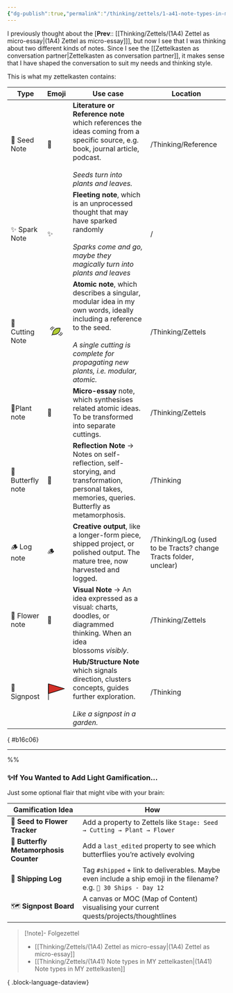 ```yaml
---
{"dg-publish":true,"permalink":"/thinking/zettels/1-a41-note-types-in-my-zettelkasten/","noteIcon":"","created":"2025-08-01T15:01","updated":"2025-08-02T19:37"}
---
```


I previously thought about the [**Prev**:: [[Thinking/Zettels/(1A4) Zettel as micro-essay\|(1A4) Zettel as micro-essay]]], but now I see that I was thinking about two different kinds of notes. Since I see the [[Zettelkasten as conversation partner\|Zettelkasten as conversation partner]], it makes sense that I have shaped the conversation to suit my needs and thinking style. 

This is what my zettelkasten contains: 

| Type              | Emoji             | Use case                                                                                                                                                                                                       | Location                                                         |
| ----------------- | ----------------- | -------------------------------------------------------------------------------------------------------------------------------------------------------------------------------------------------------------- | ---------------------------------------------------------------- |
| 🌱 Seed Note      | 🌱                | **Literature or Reference note** which references the ideas coming from a specific source, e.g. book, journal article, podcast. <br><br>_Seeds turn into plants and leaves._                                   | /Thinking/Reference                                              |
| ✨ Spark Note      | ✨                 | **Fleeting note**, which is an unprocessed thought that may have sparked randomly<br><br>_Sparks come and go, maybe they magically turn into plants and leaves_                                                | /                                                                |
| 🍃 Cutting Note   | <svg id="emoji" viewBox="0 0 72 72" xmlns="http://www.w3.org/2000/svg">  <g id="color">    <path fill="#b1cc33" d="M28.919,27.91c8.1523-6.8285,20.7734-4.925,20.7734-4.925S49.0929,35.8214,41.0678,42.44s-20.7734,4.9249-20.7734,4.9249S20.7668,34.738,28.919,27.91Z"/>  </g>  <g id="line">    <path fill="none" stroke="#000" stroke-linecap="round" stroke-linejoin="round" stroke-width="2" d="M29.63,27.91c8.1523-6.8285,20.7734-4.925,20.7734-4.925S49.804,35.8214,41.7789,42.44s-20.7734,4.9249-20.7734,4.9249S21.4778,34.738,29.63,27.91Z"/>    <path fill="none" stroke="#000" stroke-linecap="round" stroke-linejoin="round" stroke-width="2" d="M54.0855,38.5427a10.2458,10.2458,0,0,1-1.58,4.7407,11.317,11.317,0,0,1-7.901,4.7406"/>    <path fill="none" stroke="#000" stroke-linecap="round" stroke-linejoin="round" stroke-width="2" d="M58.8261,41.7031a10.2451,10.2451,0,0,1-1.58,4.7407,11.3173,11.3173,0,0,1-7.9011,4.7406"/>    <path fill="none" stroke="#000" stroke-linecap="round" stroke-linejoin="round" stroke-width="2" d="M17.7406,30.6417a10.2455,10.2455,0,0,1,1.58-4.7407A11.3173,11.3173,0,0,1,27.2219,21.16"/>    <path fill="none" stroke="#000" stroke-linecap="round" stroke-linejoin="round" stroke-width="2" d="M13,27.4813a10.2451,10.2451,0,0,1,1.58-4.7407A11.3173,11.3173,0,0,1,22.4813,18"/>    <line x1="18" x2="20.901" y1="50" y2="47.024" fill="none" stroke="#000" stroke-linecap="round" stroke-linejoin="round" stroke-width="2"/>  </g></svg>  | **Atomic note**, which describes a singular, modular idea in my own words, ideally including a reference to the seed. <br><br>_A single cutting is complete for propagating new plants, i.e. modular, atomic._ | /Thinking/Zettels                                                |
| 🌿Plant note      | 🌿                | **Micro-essay** note, which synthesises related atomic ideas. To be transformed into separate cuttings.                                                                                                        | /Thinking/Zettels                                                |
| 🦋 Butterfly note | 🦋                | **Reflection Note** → Notes on self-reflection, self-storying, and transformation, personal takes, memories, queries. Butterfly as metamorphosis.                                                              | /Thinking                                                        |
| 🪵 Log note       | 🪵                | **Creative output**, like a longer-form piece, shipped project, or polished output. The mature tree, now harvested and logged.                                                                                 | /Thinking/Log (used to be Tracts? change Tracts folder, unclear) |
| 🌸 Flower note    | 🌸                | **Visual Note** → An idea expressed as a visual: charts, doodles, or diagrammed thinking. When an idea blossoms _visibly_.                                                                                     | /Thinking/Zettels                                                |
| 🚩Signpost        | <svg id="emoji" viewBox="0 0 72 72" xmlns="http://www.w3.org/2000/svg">  <g id="color">    <polygon fill="#d22f27" points="67 24 36 33.5 5 43 5 24 5 5 36 14.5 67 24"/>  </g>  <g id="line">    <g>      <polygon fill="none" stroke="#000" stroke-linecap="round" stroke-linejoin="round" stroke-width="2" points="67 24 36 33.5 5 43 5 24 5 5 36 14.5 67 24"/>      <line x1="5" x2="5" y1="5" y2="67" fill="none" stroke="#000" stroke-linecap="round" stroke-linejoin="round" stroke-width="2"/>    </g>  </g></svg> | **Hub/Structure Note** which signals direction, clusters concepts, guides further exploration. <br><br>_Like a signpost in a garden._                                                                          | /Thinking                                                        |
{ #b16c06}


---

%%
### ✨If You Wanted to Add Light Gamification...

Just some optional flair that might vibe with your brain:

| Gamification Idea                      | How                                                                                                                 |
| -------------------------------------- | ------------------------------------------------------------------------------------------------------------------- |
| 🌱 **Seed to Flower Tracker**          | Add a property to Zettels like `Stage: Seed → Cutting → Plant → Flower`                                             |
| 🦋 **Butterfly Metamorphosis Counter** | Add a `last_edited` property to see which butterflies you’re actively evolving                                      |
| 🚢 **Shipping Log**                    | Tag `#shipped` + link to deliverables. Maybe even include a ship emoji in the filename? e.g. `🚢 30 Ships - Day 12` |
| 🗺️ **Signpost Board**                 | A canvas or MOC (Map of Content) visualising your current quests/projects/thoughtlines                              |



> [!note]- Folgezettel
>  - [[Thinking/Zettels/(1A4) Zettel as micro-essay\|(1A4) Zettel as micro-essay]]
> - [[Thinking/Zettels/(1A41) Note types in MY zettelkasten\|(1A41) Note types in MY zettelkasten]]
> 
{ .block-language-dataview}